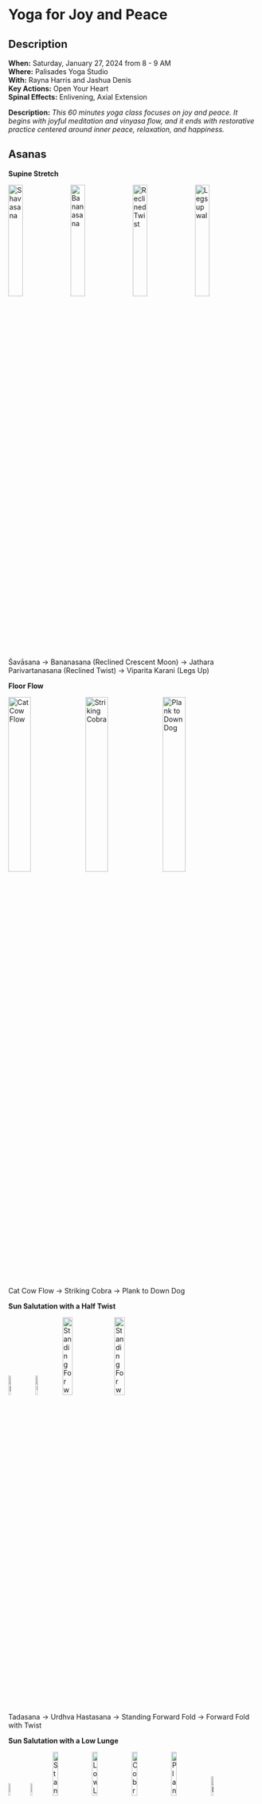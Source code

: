 # Yoga for Joy and Peace

## Description

**When:** Saturday, January 27, 2024 from 8 - 9 AM    
**Where:** Palisades Yoga Studio   
**With:** Rayna Harris and Jashua Denis   
**Key Actions:** Open Your Heart   
**Spinal Effects:** Enlivening, Axial Extension   

**Description:**  _This 60 minutes yoga class focuses on joy and peace. It begins with joyful meditation and vinyasa flow, and it ends with restorative practice centered around inner peace, relaxation, and happiness._


## Asanas

**Supine Stretch**

<img src="https://workoutlabs.com/wp-content/uploads/watermarked/Corpse-1.png" alt="Shavasana" width="24%"/> <img src="https://encrypted-tbn0.gstatic.com/images?q=tbn:ANd9GcQbcfxdy0d0tgCMO718TT7u274RxgkuBgxXIunA7Sw-a0Cx88C1Nt5Lkc3AC0qU4IcA-hQ&usqp=CAU" alt="Bananasana" width="24%"/> <img src="https://encrypted-tbn0.gstatic.com/images?q=tbn:ANd9GcRx3zazgDv_ZFBeTsZd3P9-5-SHaNx2NYCMNg&usqp=CAU" alt="Reclined Twist"  width="24%"/> <img src="https://media.istockphoto.com/id/1491518457/pt/vetorial/sketch-of-young-woman-practicing-yoga-doing-rejuvenation-pose-or-supine-staff-pose-supta.jpg?s=612x612&w=0&k=20&c=d96h9qipezPdrvroBSc1B50n_lRtEbzlu46bFlsqA5w=" alt="Legs up wal" width="24%"/> 

Śavāsana  →  Bananasana (Reclined Crescent Moon)  →  Jathara Parivartanasana (Reclined Twist)  → Viparita Karani (Legs Up)

**Floor Flow**

<img src="https://yogajala.com/wp-content/uploads/2022/03/cat-cow-pose-page.jpg" alt="Cat Cow Flow" width="30%"/> <img src="https://workoutlabs.com/wp-content/uploads/watermarked/Striking_Cobra-1.png" alt="Striking Cobra" width="30%"/> <img src="https://www.gofitnessplan.com/images/exercises/female/plank-downward-dog.jpg" alt="Plank to Down Dog" width="30%"/>

Cat Cow Flow  →  Striking Cobra  → Plank to Down Dog

**Sun Salutation with a Half Twist**

<img src="https://thumbs.dreamstime.com/b/woman-mountain-pose-yoga-silhouette-standing-39186029.jpg" alt="Mountain" width="10%"/> <img src="https://i0.wp.com/www.experimentsinwellness.com/wp-content/uploads/2017/10/exercise-2766310_1280.png?resize=280%2C560&ssl=1" alt="Urdhva Hastasana" width="10%"/> <img src="https://lh3.googleusercontent.com/proxy/n5YOIsvd4QcfoXGOY3cNVwfrfg2_i6ZG9KqEwT8c-q445tkZPKqeJhJzilzFKHgY9Ca1fR6Hut0MrjL9ltJvYRXd4HWoJ2ak5VpKRlvM5cMqtfVsrB_Hr9EODwi-Y00ef3soAk97F9JWv1FmsOkriFVi8lVexdn_jBUNXwI-enb7iAwGq6XaG6BDo1s" alt="Standing Forward Bend" width="20%"/>  <img src="https://images.assetsdelivery.com/compings_v2/parkheta/parkheta2102/parkheta210200292.jpg" alt="Standing Forward Bend Twist" width="20%"/> 

Tadasana  →  Urdhva Hastasana  → Standing Forward Fold →  Forward Fold with Twist

**Sun Salutation with a Low Lunge**



<img src="https://thumbs.dreamstime.com/b/woman-mountain-pose-yoga-silhouette-standing-39186029.jpg" alt="Mountain" width="8%"/> <img src="https://i0.wp.com/www.experimentsinwellness.com/wp-content/uploads/2017/10/exercise-2766310_1280.png?resize=280%2C560&ssl=1" alt="Urdhva Hastasana" width="8%"/> <img src="https://lh3.googleusercontent.com/proxy/n5YOIsvd4QcfoXGOY3cNVwfrfg2_i6ZG9KqEwT8c-q445tkZPKqeJhJzilzFKHgY9Ca1fR6Hut0MrjL9ltJvYRXd4HWoJ2ak5VpKRlvM5cMqtfVsrB_Hr9EODwi-Y00ef3soAk97F9JWv1FmsOkriFVi8lVexdn_jBUNXwI-enb7iAwGq6XaG6BDo1s" alt="Standing Forward Bend" width="15%"/> <img src="https://sweatnewyork.files.wordpress.com/2015/04/lowlunge-1.jpg" alt="Low Lunge" width="15%"/> <img src="https://www.shutterstock.com/image-vector/yoga-cobra-pose-bhujangasana-man-260nw-2129731997.jpg" alt="Cobra" width="15%"/> <img src="https://www.silhouette.pics/images/quotes/english/general/plank-yoga-pose-silhouette-free-52650-103727.jpg" alt="Plank" width="15%"/> <img src="https://i.pinimg.com/1200x/f3/d2/b8/f3d2b84c5bbda409a46e3dc363e21a03.jpg" alt="Down DOg" width="10%"/> 




**Warrior II Flow**

**Warrior III Flow**


**Closing Stretches and Strengthening**
- Moutain Pose →  Forward Fold →  Forward Fold Hang
- Plank Pose → Sphinx Pose → Prone Shoulder Stretch
- Child’s Pose → Malasana → Low Lunge → Half Splits
- Lizard Lunge → Lizard Twist
- Olank → Downward Dog → Three legged dog → Pigeon Pose
- Child’s pose → Malasana
- Figure Four Pose → Figure Four Twist → Bridge Pose → Plough Pose
- Happy Baby 
- Savasana

Closing Meditation
 

## Music

<iframe style="border-radius:12px" src="https://open.spotify.com/embed/playlist/6nJ3UHnXouuSo34tuFPPSd?utm_source=generator" width="100%" height="352" frameBorder="0" allowfullscreen="" allow="autoplay; clipboard-write; encrypted-media; fullscreen; picture-in-picture" loading="lazy"></iframe>  

<iframe width="100%" height="352" src="https://www.youtube.com/embed/tHZAcgcvHS0?si=aA-IarYI--bMtZQq" title="YouTube video player" frameborder="0" allow="accelerometer; autoplay; clipboard-write; encrypted-media; gyroscope; picture-in-picture; web-share" allowfullscreen></iframe>


## Resources

![Half Salutation](https://www.dummies.com/wp-content/uploads/384096.image0.jpg)   
_Half Salutation_  

![Sun Saluation with Lunge](https://solyogacentre.files.wordpress.com/2014/03/sun-salutation.png)   
_Sun Salutation with Low Lunge_


<img src="https://blissbodysoul.files.wordpress.com/2018/12/SunSalutations.jpg" alt="Sun Sal with Low Lunge" width="50%"/> 

